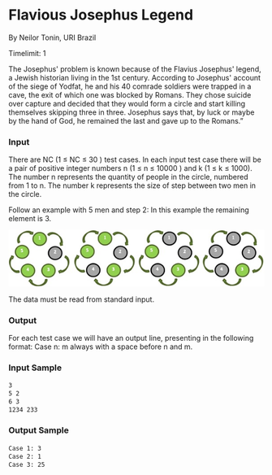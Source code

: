 # Flavious Josephus Legend
By Neilor Tonin, URI  Brazil

Timelimit: 1

The Josephus' problem is known because of the Flavius Josephus' legend, a Jewish historian living in the 1st century. According to Josephus' account of the siege of Yodfat, he and his 40 comrade soldiers were trapped in a cave, the exit of which one was blocked by Romans. They chose suicide over capture and decided that they would form a circle and start killing themselves skipping three in three. Josephus says that, by luck or maybe by the hand of God, he remained the last and gave up to the Romans.”

###  Input
There are NC (1 ≤ NC ≤ 30 ) test cases. In each input test case there will be a pair of positive integer numbers n (1 ≤ n ≤ 10000 ) and k (1 ≤ k ≤ 1000). The number n represents the quantity of people in the circle, numbered from 1 to n. The number k represents the size of step between two men in the circle.

Follow an example with 5 men and step 2: In this example the remaining element is 3.

![example](UOJ_1030_b.jpg)

The data must be read from standard input.


### Output
For each test case we will have an output line, presenting in the following format: Case n: m always with a space before n and m.

### Input Sample

```
3
5 2
6 3
1234 233
```

### Output Sample

```
Case 1: 3
Case 2: 1
Case 3: 25
```
